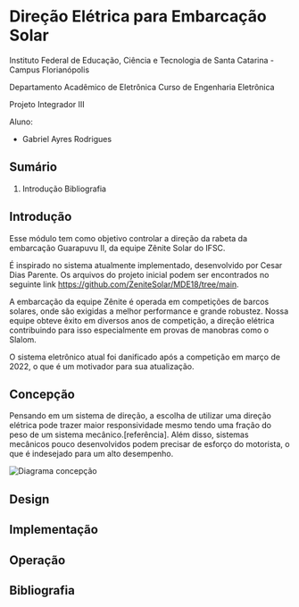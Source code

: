 # Direção Elétrica para Embarcação Solar

Instituto Federal de Educação, Ciência e Tecnologia de Santa Catarina - Campus Florianópolis

Departamento Acadêmico de Eletrônica Curso de Engenharia Eletrônica

Projeto Integrador III

Aluno:

* Gabriel Ayres Rodrigues

## Sumário

1. Introdução
 Bibliografia


## Introdução 

Esse módulo tem como objetivo controlar a direção da rabeta da embarcação Guarapuvu II, da equipe Zênite Solar do IFSC.

É inspirado no sistema atualmente implementado, desenvolvido por Cesar Dias Parente. Os arquivos do projeto inicial podem ser encontrados no seguinte link https://github.com/ZeniteSolar/MDE18/tree/main.

A embarcação da equipe Zênite é operada em competições de barcos solares, onde são exigidas a melhor performance e grande robustez. Nossa equipe obteve êxito em diversos anos de competição, a direção elétrica contribuindo para isso especialmente em provas de manobras como o Slalom.

O sistema eletrônico atual foi danificado após a competição em março de 2022, o que é um motivador para sua atualização. 

## Concepção

Pensando em um sistema de direção, a escolha de utilizar uma direção elétrica pode trazer maior responsividade mesmo tendo uma fração do peso de um sistema mecânico.[referência]. Além disso, sistemas mecânicos pouco desenvolvidos podem precisar de esforço do motorista, o que é indesejado para um alto desempenho.

![Diagrama concepção](https://github.com/ayresgit/Modulo-Direcao-Eletrica/blob/ac1c5d4bc2fc4c6b2abb9806ac0f973cf5f17df0/Imagens/Diagrama%20de%20blocos%20da%20dire%C3%A7%C3%A3o%20el%C3%A9trica.PNG)


## Design


## Implementação


## Operação


## Bibliografia






